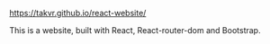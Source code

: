 
https://takvr.github.io/react-website/

This is a website, built with React, React-router-dom and Bootstrap.
